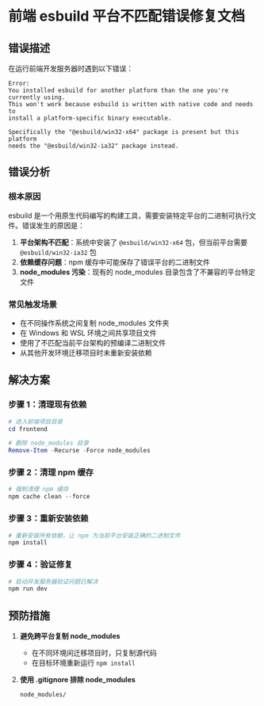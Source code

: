 # 前端 esbuild 平台不匹配错误修复文档

## 错误描述

在运行前端开发服务器时遇到以下错误：

```
Error:
You installed esbuild for another platform than the one you're currently using.
This won't work because esbuild is written with native code and needs to
install a platform-specific binary executable.

Specifically the "@esbuild/win32-x64" package is present but this platform
needs the "@esbuild/win32-ia32" package instead.
```

## 错误分析

### 根本原因
esbuild 是一个用原生代码编写的构建工具，需要安装特定平台的二进制可执行文件。错误发生的原因是：

1. **平台架构不匹配**：系统中安装了 `@esbuild/win32-x64` 包，但当前平台需要 `@esbuild/win32-ia32` 包
2. **依赖缓存问题**：npm 缓存中可能保存了错误平台的二进制文件
3. **node_modules 污染**：现有的 node_modules 目录包含了不兼容的平台特定文件

### 常见触发场景
- 在不同操作系统之间复制 node_modules 文件夹
- 在 Windows 和 WSL 环境之间共享项目文件
- 使用了不匹配当前平台架构的预编译二进制文件
- 从其他开发环境迁移项目时未重新安装依赖

## 解决方案

### 步骤 1：清理现有依赖
```powershell
# 进入前端项目目录
cd frontend

# 删除 node_modules 目录
Remove-Item -Recurse -Force node_modules
```

### 步骤 2：清理 npm 缓存
```powershell
# 强制清理 npm 缓存
npm cache clean --force
```

### 步骤 3：重新安装依赖
```powershell
# 重新安装所有依赖，让 npm 为当前平台安装正确的二进制文件
npm install
```

### 步骤 4：验证修复
```powershell
# 启动开发服务器验证问题已解决
npm run dev
```

## 预防措施

1. **避免跨平台复制 node_modules**
   - 在不同环境间迁移项目时，只复制源代码
   - 在目标环境重新运行 `npm install`

2. **使用 .gitignore 排除 node_modules**
   ```gitignore
   node_modules/
   ```

